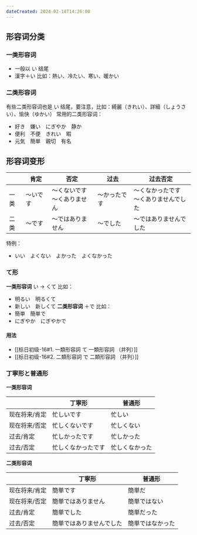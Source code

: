 ```yaml
---
dateCreated: 2024-02-18T14:26:00
---
```

## 形容词分类
### 一类形容词
- 一般以 い 结尾
- 漢字＋い
比如：熱い、冷たい、寒い、暖かい
### 二类形容词
有些二类形容词也是 い 结尾，要注意，比如：綺麗（きれい）、詳細（しょうさい）、愉快（ゆかい）
常用的二类形容词：
- 好き　嫌い　にぎやか　静か
- 便利　不便　きれい　暇
- 元気　簡単　親切　有名
## 形容词变形
|  | 肯定 | 否定 | 过去 | 过去否定 |
| ---- | ---- | ---- | ---- | ---- |
| 一类 | ～いです | ～くないです<br>～くありません | ～かったです | ～くなかったです<br>～くありませんでした |
| 二类 | ～です | ～ではありません | ～でした | ～ではありませんでした |
特例：
- いい　よくない　よかった　よくなかった
### て形
**一类形容词**
い -> くて
比如：
- 明るい　明るくて
- 新しい　新しくて
**二类形容词**
＋で
比如：
- 簡単　簡単で
- にぎやか　にぎやかで
#### 用法
- [[标日初级-16#1. 一類形容詞 て 一類形容詞 （并列）]]
- [[标日初级-16#2. 二類形容詞 で 二類形容詞 （并列）]]
### 丁寧形と普通形
**一类形容词**

|  | 丁寧形 | 普通形 |
| ---- | ---- | ---- |
| 现在将来/肯定 | 忙しいです | 忙しい |
| 现在将来/否定 | 忙しくないです | 忙しくない |
| 过去/肯定 | 忙しかったです | 忙しかった |
| 过去/否定 | 忙しくなかったです | 忙しくなかった |
**二类形容词**

|  | 丁寧形 | 普通形 |
| ---- | ---- | ---- |
| 现在将来/肯定 | 簡単です | 簡単だ |
| 现在将来/否定 | 簡単ではありません | 簡単ではない |
| 过去/肯定 | 簡単でした | 簡単だった |
| 过去/否定 | 簡単ではありませんでした | 簡単ではなかった |